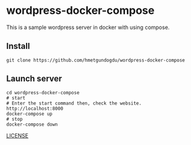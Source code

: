 # wordpress-docker-compose
This is a sample wordpress server in docker with using compose.
## Install
``` shell
git clone https://github.com/hmetgundogdu/wordpress-docker-compose
```
## Launch server
``` shell
cd wordpress-docker-compose
# start 
# Enter the start command then, check the website. http://localhost:8000
docker-compose up
# stop
docker-compose down
```

[LICENSE](https://raw.githubusercontent.com/hmetgundogdu/wordpress-docker-compose/main/LICENSE)
